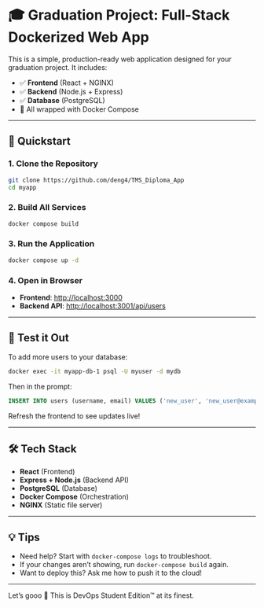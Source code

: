 # 🎓 Graduation Project: Full-Stack Dockerized Web App

This is a simple, production-ready web application designed for your graduation project. It includes:

- ✅ **Frontend** (React + NGINX)
- ✅ **Backend** (Node.js + Express)
- ✅ **Database** (PostgreSQL)
- 🐳 All wrapped with Docker Compose

---

## 🚀 Quickstart

### 1. Clone the Repository
```bash
git clone https://github.com/deng4/TMS_Diploma_App
cd myapp
```

### 2. Build All Services
```bash
docker compose build
```

### 3. Run the Application
```bash
docker compose up -d
```

### 4. Open in Browser
- **Frontend**: [http://localhost:3000](http://localhost:3000)
- **Backend API**: [http://localhost:3001/api/users](http://localhost:3001/api/users)

---

## 🧪 Test it Out

To add more users to your database:

```bash
docker exec -it myapp-db-1 psql -U myuser -d mydb
```

Then in the prompt:
```sql
INSERT INTO users (username, email) VALUES ('new_user', 'new_user@example.com');
```

Refresh the frontend to see updates live!

---

## 🛠️ Tech Stack

- **React** (Frontend)
- **Express + Node.js** (Backend API)
- **PostgreSQL** (Database)
- **Docker Compose** (Orchestration)
- **NGINX** (Static file server)

---

## 💡 Tips

- Need help? Start with `docker-compose logs` to troubleshoot.
- If your changes aren’t showing, run `docker-compose build` again.
- Want to deploy this? Ask me how to push it to the cloud!

---

Let’s gooo 💪 This is DevOps Student Edition™ at its finest.
